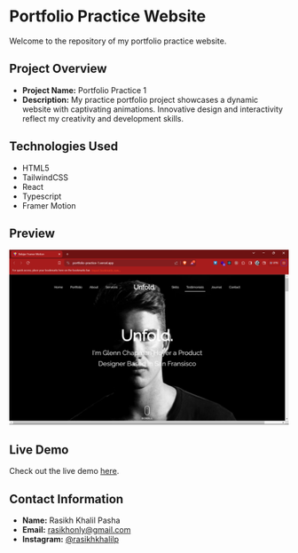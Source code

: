 # Portfolio Practice Website

Welcome to the repository of my portfolio practice website.

## Project Overview

-   **Project Name:** Portfolio Practice 1
-   **Description:** My practice portfolio project showcases a dynamic website with captivating animations. Innovative design and interactivity reflect my creativity and development skills.

## Technologies Used

-   HTML5
-   TailwindCSS
-   React
-   Typescript
-   Framer Motion

## Preview

![Screenshot of My Portfolio Website](/public/img/ss.png)

## Live Demo

Check out the live demo [here](https://portfolio-practice-1.vercel.app/).

## Contact Information

-   **Name:** Rasikh Khalil Pasha
-   **Email:** rasikhonly@gmail.com
-   **Instagram:** [@rasikhkhalilp](https://www.instagram.com/rasikhkhalilp/)
